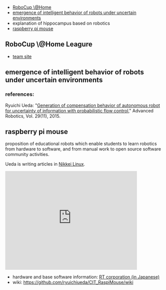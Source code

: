 <ul>
 <li><a href="#robocup">RoboCup \@Home</a></li>
 <li><a href="#pfc">emergence of intelligent behavior of robots under uncertain environments</a></li>
 <li>explanation of hippocampus based on robotics</li>
 <li><a href="#raspimouse">raspberry pi mouse</a></li>
</ul>


<h2 id="robocup">RoboCup \@Home Leagure</h2>

<ul>
 <li><a href="http://at-home.cit-brains.net" target="_blank">team site</a></li>
</ul>

<h2 id="pfc">emergence of intelligent behavior of robots under uncertain environments</h2>

<h3>references:</h3>

Ryuichi Ueda: "<a href="http://www.tandfonline.com/doi/abs/10.1080/01691864.2015.1009943#.Vf1cbp3tmko" target="_blank">Generation of compensation behavior of autonomous robot for uncertainty of information with probabilistic flow control</a>," Advanced Robotics, Vol. 29(11), 2015.


<h2 id="raspimouse">raspberry pi mouse</h2>

proposition of educational robots which enable students to learn robotics from hardware to software, and from manual work to open source software community activities.

Ueda is writing articles in <a href="http://itpro.nikkeibp.co.jp/linux/" target="_blank">Nikkei Linux</a>.

<iframe width="420" height="315" src="https://www.youtube.com/embed/nNwKVeCqjus" frameborder="0" allowfullscreen></iframe>

<ul>
 <li>hardware and base software information: <a href="http://www.rt-shop.jp/index.php?main_page=product_info&products_id=3201" target="_blank">RT corporation (in Japanese)</a></li>
 <li>wiki: <a href="https://github.com/ryuichiueda/CIT_RaspiMouse/wiki" target="_blank">https://github.com/ryuichiueda/CIT_RaspiMouse/wiki</a></li>
</ul>

